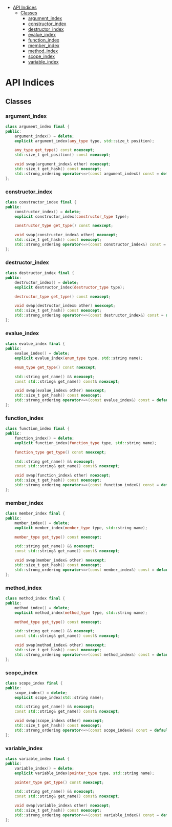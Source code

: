 - [API Indices](#api-indices)
  - [Classes](#classes)
    - [argument\_index](#argument_index)
    - [constructor\_index](#constructor_index)
    - [destructor\_index](#destructor_index)
    - [evalue\_index](#evalue_index)
    - [function\_index](#function_index)
    - [member\_index](#member_index)
    - [method\_index](#method_index)
    - [scope\_index](#scope_index)
    - [variable\_index](#variable_index)

# API Indices

## Classes

### argument_index

```cpp
class argument_index final {
public:
    argument_index() = delete;
    explicit argument_index(any_type type, std::size_t position);

    any_type get_type() const noexcept;
    std::size_t get_position() const noexcept;

    void swap(argument_index& other) noexcept;
    std::size_t get_hash() const noexcept;
    std::strong_ordering operator<=>(const argument_index&) const = default;
};
```

### constructor_index

```cpp
class constructor_index final {
public:
    constructor_index() = delete;
    explicit constructor_index(constructor_type type);

    constructor_type get_type() const noexcept;

    void swap(constructor_index& other) noexcept;
    std::size_t get_hash() const noexcept;
    std::strong_ordering operator<=>(const constructor_index&) const = default;
};
```

### destructor_index

```cpp
class destructor_index final {
public:
    destructor_index() = delete;
    explicit destructor_index(destructor_type type);

    destructor_type get_type() const noexcept;

    void swap(destructor_index& other) noexcept;
    std::size_t get_hash() const noexcept;
    std::strong_ordering operator<=>(const destructor_index&) const = default;
};
```

### evalue_index

```cpp
class evalue_index final {
public:
    evalue_index() = delete;
    explicit evalue_index(enum_type type, std::string name);

    enum_type get_type() const noexcept;

    std::string get_name() && noexcept;
    const std::string& get_name() const& noexcept;

    void swap(evalue_index& other) noexcept;
    std::size_t get_hash() const noexcept;
    std::strong_ordering operator<=>(const evalue_index&) const = default;
};
```

### function_index

```cpp
class function_index final {
public:
    function_index() = delete;
    explicit function_index(function_type type, std::string name);

    function_type get_type() const noexcept;

    std::string get_name() && noexcept;
    const std::string& get_name() const& noexcept;

    void swap(function_index& other) noexcept;
    std::size_t get_hash() const noexcept;
    std::strong_ordering operator<=>(const function_index&) const = default;
};
```

### member_index

```cpp
class member_index final {
public:
    member_index() = delete;
    explicit member_index(member_type type, std::string name);

    member_type get_type() const noexcept;

    std::string get_name() && noexcept;
    const std::string& get_name() const& noexcept;

    void swap(member_index& other) noexcept;
    std::size_t get_hash() const noexcept;
    std::strong_ordering operator<=>(const member_index&) const = default;
};
```

### method_index

```cpp
class method_index final {
public:
    method_index() = delete;
    explicit method_index(method_type type, std::string name);

    method_type get_type() const noexcept;

    std::string get_name() && noexcept;
    const std::string& get_name() const& noexcept;

    void swap(method_index& other) noexcept;
    std::size_t get_hash() const noexcept;
    std::strong_ordering operator<=>(const method_index&) const = default;
};
```

### scope_index

```cpp
class scope_index final {
public:
    scope_index() = delete;
    explicit scope_index(std::string name);

    std::string get_name() && noexcept;
    const std::string& get_name() const& noexcept;

    void swap(scope_index& other) noexcept;
    std::size_t get_hash() const noexcept;
    std::strong_ordering operator<=>(const scope_index&) const = default;
};
```

### variable_index

```cpp
class variable_index final {
public:
    variable_index() = delete;
    explicit variable_index(pointer_type type, std::string name);

    pointer_type get_type() const noexcept;

    std::string get_name() && noexcept;
    const std::string& get_name() const& noexcept;

    void swap(variable_index& other) noexcept;
    std::size_t get_hash() const noexcept;
    std::strong_ordering operator<=>(const variable_index&) const = default;
};
```
